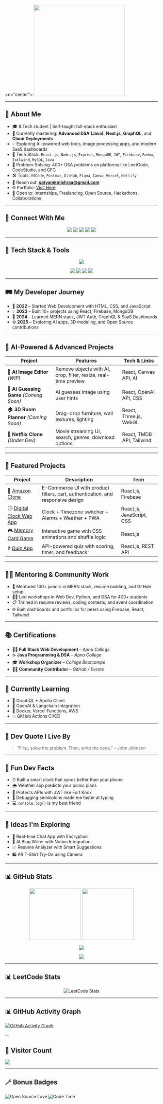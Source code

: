 <n="center">
  <img src="https://user-images.githubusercontent.com/55389276/140866485-8fb1c876-9a8f-4d6a-98dc-08c4981eaf70.gif" width="300" />
</p>

---

## 🚀 About Me

- 🎓 B.Tech student | Self-taught full-stack enthusiast
- 🌱 Currently mastering: **Advanced DSA (Java)**, **Next.js**, **GraphQL**, and **Cloud Deployments**
- 💡 Exploring AI-powered web tools, image processing apps, and modern SaaS dashboards
- 🔧 Tech Stack: `React.js`, `Node.js`, `Express`, `MongoDB`, `JWT`, `Firebase`, `Redux`, `Tailwind`, `MySQL`, `Java`
- 🧠 Problem-Solving: 400+ DSA problems on platforms like LeetCode, CodeStudio, and GFG
- 🛠 Tools: `VSCode`, `Postman`, `GitHub`, `Figma`, `Canva`, `Vercel`, `Netlify`
- 📨 Reach out: **satyamkmishraa@gmail.com**
- 🌐 Portfolio: [Visit Here](https://portfolio-website-six-nu-82.vercel.app/)
- 🎯 Open to: Internships, Freelancing, Open Source, Hackathons, Collaborations

---

## 🔗 Connect With Me

<p align="center">
  <a href="https://twitter.com/satyamkmishraa"><img src="https://img.shields.io/badge/Twitter-%231DA1F2.svg?&style=for-the-badge&logo=twitter&logoColor=white" /></a>
  <a href="https://linkedin.com/in/satyam-kumar-mishra-9bb980291"><img src="https://img.shields.io/badge/LinkedIn-%230077B5.svg?&style=for-the-badge&logo=linkedin&logoColor=white" /></a>
  <a href="https://leetcode.com/satyammishra62"><img src="https://img.shields.io/badge/LeetCode-%23FFA116.svg?&style=for-the-badge&logo=leetcode&logoColor=white" /></a>
  <a href="https://www.instagram.com/satyammishra_467/"><img src="https://img.shields.io/badge/Instagram-%23E4405F.svg?&style=for-the-badge&logo=instagram&logoColor=white" /></a>
  <a href="https://discord.gg/satyamkumarmishra"><img src="https://img.shields.io/badge/Discord-%237289DA.svg?&style=for-the-badge&logo=discord&logoColor=white" /></a>
</p>

---

## 🧰 Tech Stack & Tools

<p align="center">
  <img src="https://skillicons.dev/icons?i=html,css,js,react,nextjs,nodejs,express,mongodb,mysql,java,git,github,redux,firebase,vscode,figma,vercel,netlify" />
</p>

<p align="center">
  <img src="https://img.shields.io/badge/React_Router-CA4245?style=for-the-badge&logo=react-router&logoColor=white" />
  <img src="https://img.shields.io/badge/React Hook Form-EC5990?style=for-the-badge&logo=reacthookform&logoColor=white" />
  <img src="https://img.shields.io/badge/Nodemon-76D04B?style=for-the-badge&logo=nodemon&logoColor=white" />
  <img src="https://img.shields.io/badge/Canva-00C4CC?style=for-the-badge&logo=canva&logoColor=white" />
</p>

---

## 🛤️ My Developer Journey

- 🚀 **2022** – Started Web Development with HTML, CSS, and JavaScript  
- 💡 **2023** – Built 10+ projects using React, Firebase, MongoDB  
- 🔄 **2024** – Learned MERN stack, JWT Auth, GraphQL & SaaS Dashboards  
- ⚙️ **2025** – Exploring AI apps, 3D modeling, and Open Source contributions  

---

## 🧠 AI-Powered & Advanced Projects

| Project | Features | Tech & Links |
|--------|----------|--------------|
| 🎨 **AI Image Editor** *(WIP)* | Remove objects with AI, crop, filter, resize, real-time preview | React, Canvas API, AI |
| 🧠 **AI Guessing Game** *(Coming Soon)* | AI guesses image using user hints | React, OpenAI API, CSS |
| 🏠 **3D Room Planner** *(Coming Soon)* | Drag-drop furniture, wall textures, lighting | React, Three.js, WebGL |
| 🎥 **Netflix Clone** *(Under Dev)* | Movie streaming UI, search, genres, download options | React, TMDB API, Tailwind |

---

## 🚀 Featured Projects

| Project | Description | Tech |
|--------|-------------|------|
| 🛒 [Amazon Clone](https://github.com/Satyam6201/Amazon-Clone---React.js) | E-Commerce UI with product filters, cart, authentication, and responsive design | React.js, Firebase |
| 🕒 [Digital Clock Web App](https://github.com/Satyam6201/Digital-Clock-App) | Clock + Timezone switcher + Alarms + Weather + PWA | React.js, JavaScript, CSS |
| 🎮 [Memory Card Game](https://github.com/Satyam6201/Memory-Card-Game) | Interactive game with CSS animations and shuffle logic | React.js |
| ❓ [Quiz App](https://github.com/Satyam6201/Quiz-App) | API-powered quiz with scoring, timer, and feedback | React.js, REST API |

---

## 🧑‍🏫 Mentoring & Community Work

- 💬 Mentored 100+ juniors in MERN stack, resume building, and GitHub setup  
- 👨‍🏫 Led workshops in Web Dev, Python, and DSA for 400+ students  
- 📋 Trained in resume reviews, coding contests, and event coordination  
- 🌐 Built dashboards and portfolios for peers using Firebase, React, Tailwind  

---

## 📚 Certifications

- 🧑‍💻 **Full Stack Web Development** – *Apna College*  
- ☕ **Java Programming & DSA** – *Apna College*  
- 🎓 **Workshop Organizer** – *College Bootcamps*  
- 🧑‍🏫 **Community Contributor** – *GitHub / Events*  

---

## 🧩 Currently Learning

- 🔀 GraphQL + Apollo Client  
- 🧠 OpenAI & Langchain Integration  
- 🐳 Docker, Vercel Functions, AWS  
- 💥 GitHub Actions CI/CD  

---

## 💬 Dev Quote I Live By

> “First, solve the problem. Then, write the code.” – John Johnson

---

## 🎯 Fun Dev Facts

- ⏰ Built a smart clock that syncs better than your phone  
- 🌦️ Weather app predicts your picnic plans  
- 🔐 Protects APIs with JWT like Fort Knox  
- 🧪 Debugging semicolons made me faster at typing  
- 💻 `console.log()` is my best friend  

---

## 🧠 Ideas I'm Exploring

- 💬 Real-time Chat App with Encryption  
- 🧠 AI Blog Writer with Notion Integration  
- 📈 Resume Analyzer with Smart Suggestions  
- 🛍️ AR T-Shirt Try-On using Camera  

---

## 📊 GitHub Stats

<p align="center">
  <img src="https://github-readme-stats.vercel.app/api?username=satyam6201&show_icons=true&theme=radical&border_radius=10" height="170" />
  <img src="https://github-readme-stats.vercel.app/api/top-langs/?username=satyam6201&layout=compact&theme=radical&border_radius=10" height="170" />
</p>

<p align="center">
  <img src="https://github-readme-streak-stats.herokuapp.com/?user=satyam6201&theme=radical&border_radius=10" />
</p>

<p align="center">
  <img src="https://github-profile-trophy.vercel.app/?username=satyam6201&theme=radical&no-frame=true&row=1&margin-w=15&column=6" />
</p>

---

## 📊 LeetCode Stats

<p align="center">
  <img src="https://leetcard.jacoblin.cool/SatyamMishra62?theme=dark&ext=contest" alt="LeetCode Stats" />
</p>

---

## 📊 GitHub Activity Graph

[![GitHub Activity Graph](https://github-readme-activity-graph.vercel.app/graph?username=satyam6201&theme=react-dark)](https://github.com/satyam6201)


--

## 👀 Visitor Count

<p align="left">
  <img src="https://komarev.com/ghpvc/?username=satyam6201&label=Profile%20views&color=0e75b6&style=flat" />
</p>

---

## 🪄 Bonus Badges

![Open Source Love](https://badges.frapsoft.com/os/v1/open-source.svg?v=103)
![Code Time](https://img.shields.io/endpoint?url=https://codetime-api.deno.dev/satyam6201)
